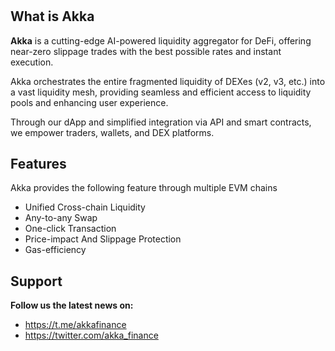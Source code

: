 # 

<picture>
  <source media="(prefers-color-scheme: dark)" srcset="https://github.com/Akka-Finance/resources/blob/main/images/akka-light.png">
</picture>

## What is Akka
**Akka** is a cutting-edge AI-powered liquidity aggregator for DeFi, offering near-zero slippage trades with the best possible rates and instant execution.

Akka orchestrates the entire fragmented liquidity of DEXes (v2, v3, etc.) into a vast liquidity mesh, providing seamless and efficient access to liquidity pools and enhancing user experience.

Through our dApp and simplified integration via API and smart contracts, we empower traders, wallets, and DEX platforms.

## Features
Akka provides the following feature through multiple EVM chains

- Unified Cross-chain Liquidity
- Any-to-any Swap
- One-click Transaction
- Price-impact And Slippage Protection
- Gas-efficiency


## Support
**Follow us the latest news on:**
- https://t.me/akkafinance
- https://twitter.com/akka_finance
